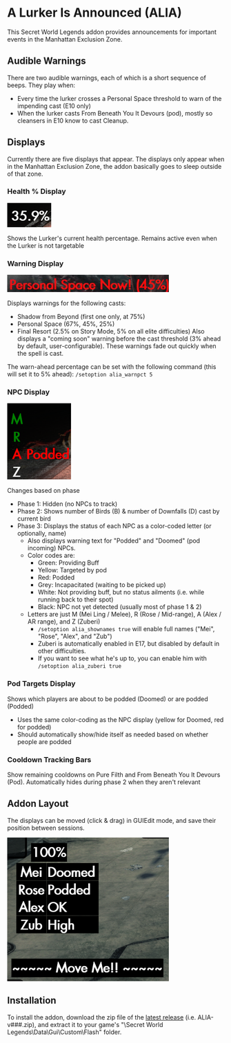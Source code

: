 # A Lurker Is Announced (ALIA)
This Secret World Legends addon provides announcements for important events in the Manhattan Exclusion Zone.

## Audible Warnings

There are two audible warnings, each of which is a short sequence of beeps. They play when:
- Every time the lurker crosses a Personal Space threshold to warn of the impending cast (E10 only)
- When the lurker casts From Beneath You It Devours (pod), mostly so cleansers in E10 know to cast Cleanup.

## Displays

Currently there are five displays that appear. The displays only appear when in the Manhattan Exclusion Zone, the addon basically goes to sleep outside of that zone.




### Health % Display 
![Health display](screens/alia_health_display.png) 

Shows the Lurker's current health percentage. Remains active even when the Lurker is not targetable

### Warning Display 
![Warning Display](screens/alia_warning_display.png)

Displays warnings for the following casts:
- Shadow from Beyond (first one only, at 75%)
- Personal Space (67%, 45%, 25%)
- Final Resort (2.5% on Story Mode, 5% on all elite difficulties)
Also displays a "coming soon" warning before the cast threshold (3% ahead by default, user-configurable). These warnings fade out quickly when the spell is cast.

The warn-ahead percentage can be set with the following command (this will set it to 5% ahead):
`/setoption alia_warnpct 5`   
    

### NPC Display 
![Warning Display](screens/alia_npc_display.png)

Changes based on phase
- Phase 1: Hidden (no NPCs to track)
- Phase 2: Shows number of Birds (B) & number of Downfalls (D) cast by current bird
- Phase 3: Displays the status of each NPC as a color-coded letter (or optionally, name)
  - Also displays warning text for "Podded" and "Doomed" (pod incoming) NPCs.
  - Color codes are:
    - Green: Providing Buff
    - Yellow: Targeted by pod
    - Red: Podded
    - Grey: Incapacitated (waiting to be picked up)
    - White: Not providing buff, but no status ailments (i.e. while running back to their spot)
    - Black: NPC not yet detected (usually most of phase 1 & 2)
  - Letters are just M (Mei Ling / Melee), R (Rose / Mid-range), A (Alex / AR range), and Z (Zuberi)
    - `/setoption alia_shownames true` will enable full names ("Mei", "Rose", "Alex", and "Zub")
    - Zuberi is automatically enabled in E17, but disabled by default in other difficulties. 
    - If you want to see what he's up to, you can enable him with `/setoption alia_zuberi true`

### Pod Targets Display 
Shows which players are about to be podded (Doomed) or are podded (Podded)
  - Uses the same color-coding as the NPC display (yellow for Doomed, red for podded)
  - Should automatically show/hide itself as needed based on whether people are podded
  
### Cooldown Tracking Bars
Show remaining cooldowns on Pure Filth and From Beneath You It Devours (Pod). Automatically hides during phase 2 when they aren't relevant

## Addon Layout
The displays can be moved (click & drag) in GUIEdit mode, and save their position between sessions.

![Screenshot in GUIEdit Mode](screens/alia_guiedit_new.png)

## Installation

To install the addon, download the zip file of the [latest release](https://github.com/theckhd/ALIA/releases) (i.e. ALIA-v###.zip), and extract it to your game's "\Secret World Legends\Data\Gui\Custom\Flash\" folder.


